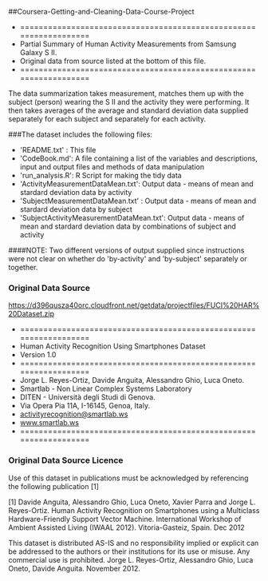 ##Coursera-Getting-and-Cleaning-Data-Course-Project

* ==================================================================
* Partial Summary of Human Activity Measurements from Samsung Galaxy S II. 
* Original data from source listed at the bottom of this file.
* ==================================================================

The data summarization takes measurement, matches them up with the subject (person) wearing the S II
and the activity they were performing. It then takes averages of the average and standard deviation
data supplied separately for each subject and separately for each activity.

###The dataset includes the following files:

* 'README.txt' :                     This file
* 'CodeBook.md':                     A file containing a list of the variables and descriptions, input and output files and methods of data manipulation
* 'run_analysis.R':                  R Script for making the tidy data
* 'ActivityMeasurementDataMean.txt': Output data - means of mean and stardard deviation data by activity
* 'SubjectMeasurementDataMean.txt' : Output data - means of mean and stardard deviation data by subject
* 'SubjectActivityMeasurementDataMean.txt': Output data - means of mean and stardard deviation data by combinations of subject and activity

####NOTE: Two different versions of output supplied since instructions were not clear on whether do 'by-activity' and 'by-subject' separately or together.

### Original Data Source
https://d396qusza40orc.cloudfront.net/getdata/projectfiles/FUCI%20HAR%20Dataset.zip
  * ==================================================================
  * Human Activity Recognition Using Smartphones Dataset
  * Version 1.0
  * ==================================================================
  * Jorge L. Reyes-Ortiz, Davide Anguita, Alessandro Ghio, Luca Oneto.
  * Smartlab - Non Linear Complex Systems Laboratory
  * DITEN - Università degli Studi di Genova.
  * Via Opera Pia 11A, I-16145, Genoa, Italy.
  * activityrecognition@smartlab.ws
  * www.smartlab.ws
  * ==================================================================

### Original Data Source Licence
Use of this dataset in publications must be acknowledged by referencing the following publication [1]

[1] Davide Anguita, Alessandro Ghio, Luca Oneto, Xavier Parra and Jorge L. Reyes-Ortiz. Human Activity Recognition on Smartphones using a Multiclass Hardware-Friendly Support Vector Machine. International Workshop of Ambient Assisted Living (IWAAL 2012). Vitoria-Gasteiz, Spain. Dec 2012

This dataset is distributed AS-IS and no responsibility implied or explicit can be addressed to the authors or their institutions for its use or misuse. Any commercial use is prohibited.
Jorge L. Reyes-Ortiz, Alessandro Ghio, Luca Oneto, Davide Anguita. November 2012.
